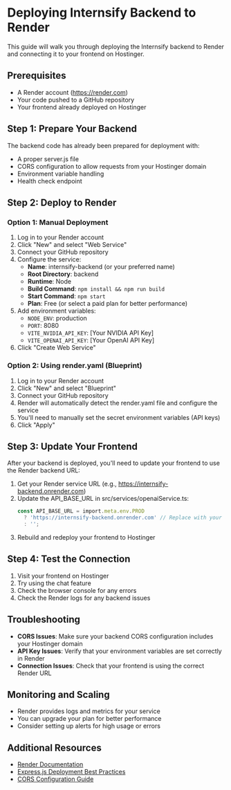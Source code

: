# Deploying Internsify Backend to Render

This guide will walk you through deploying the Internsify backend to Render and connecting it to your frontend on Hostinger.

## Prerequisites

- A Render account (https://render.com)
- Your code pushed to a GitHub repository
- Your frontend already deployed on Hostinger

## Step 1: Prepare Your Backend

The backend code has already been prepared for deployment with:
- A proper server.js file
- CORS configuration to allow requests from your Hostinger domain
- Environment variable handling
- Health check endpoint

## Step 2: Deploy to Render

### Option 1: Manual Deployment

1. Log in to your Render account
2. Click "New" and select "Web Service"
3. Connect your GitHub repository
4. Configure the service:
   - **Name**: internsify-backend (or your preferred name)
   - **Root Directory**: backend
   - **Runtime**: Node
   - **Build Command**: `npm install && npm run build`
   - **Start Command**: `npm start`
   - **Plan**: Free (or select a paid plan for better performance)
5. Add environment variables:
   - `NODE_ENV`: production
   - `PORT`: 8080
   - `VITE_NVIDIA_API_KEY`: [Your NVIDIA API Key]
   - `VITE_OPENAI_API_KEY`: [Your OpenAI API Key]
6. Click "Create Web Service"

### Option 2: Using render.yaml (Blueprint)

1. Log in to your Render account
2. Click "New" and select "Blueprint"
3. Connect your GitHub repository
4. Render will automatically detect the render.yaml file and configure the service
5. You'll need to manually set the secret environment variables (API keys)
6. Click "Apply"

## Step 3: Update Your Frontend

After your backend is deployed, you'll need to update your frontend to use the Render backend URL:

1. Get your Render service URL (e.g., https://internsify-backend.onrender.com)
2. Update the API_BASE_URL in src/services/openaiService.ts:
   ```typescript
   const API_BASE_URL = import.meta.env.PROD 
     ? 'https://internsify-backend.onrender.com' // Replace with your actual Render URL
     : '';
   ```
3. Rebuild and redeploy your frontend to Hostinger

## Step 4: Test the Connection

1. Visit your frontend on Hostinger
2. Try using the chat feature
3. Check the browser console for any errors
4. Check the Render logs for any backend issues

## Troubleshooting

- **CORS Issues**: Make sure your backend CORS configuration includes your Hostinger domain
- **API Key Issues**: Verify that your environment variables are set correctly in Render
- **Connection Issues**: Check that your frontend is using the correct Render URL

## Monitoring and Scaling

- Render provides logs and metrics for your service
- You can upgrade your plan for better performance
- Consider setting up alerts for high usage or errors

## Additional Resources

- [Render Documentation](https://render.com/docs)
- [Express.js Deployment Best Practices](https://expressjs.com/en/advanced/best-practice-performance.html)
- [CORS Configuration Guide](https://developer.mozilla.org/en-US/docs/Web/HTTP/CORS)
